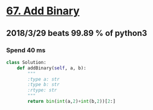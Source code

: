 # [67. Add Binary](https://leetcode.com/problems/add-binary/description/)

## 2018/3/29 beats 99.89 % of python3
### Spend 40 ms
```python
class Solution:
    def addBinary(self, a, b):
        """
        :type a: str
        :type b: str
        :rtype: str
        """
        return bin(int(a,2)+int(b,2))[2:]
```

